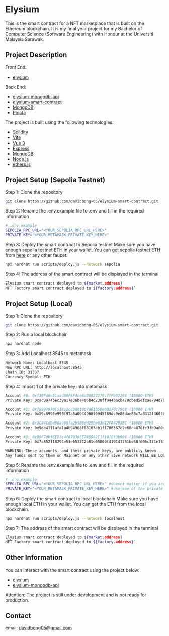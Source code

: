 # Elysium

This is the smart contract for a NFT marketplace that is built on the Ethereum blockchain. It is my final year project for my Bachelor of Computer Science (Software Engineering) with Honour at the Universiti Malaysia Sarawak.

## Project Description

Front End:

- [elysium](https://github.com/davidbong-05/elysium.git)

Back End:

- [elysium-mongodb-api](https://github.com/davidbong-05/elysium-mongodb-api.git)
- [elysium-smart-contract](https://github.com/davidbong-05/elysium-smart-contract.git)
- [MongoDB](https://www.mongodb.com/)
- [Pinata](https://pinata.cloud/)

The project is built using the following technologies:

- [Solidity](https://docs.soliditylang.org/en/v0.8.4/)
- [Vite](https://vitejs.dev/)
- [Vue 3](https://v3.vuejs.org/)
- [Express](https://expressjs.com/)
- [MongoDB](https://www.mongodb.com/)
- [Node.js](https://nodejs.org/en/)
- [ethers.js](https://docs.ethers.io/v6/)

## Project Setup (Sepolia Testnet)

Step 1: Clone the repository

```bash
git clone https://github.com/davidbong-05/elysium-smart-contract.git
```

Step 2: Rename the .env.example file to .env and fill in the required information

```bash
# .env.example
SEPOLIA_RPC_URL="<YOUR_SEPOLIA_RPC_URL_HERE>"
PRIVATE_KEY="<YOUR_METAMASK_PRIVATE_KEY_HERE>"
```

Step 3: Deploy the smart contract to Sepolia testnet
Make sure you have enough sepolia testnet ETH in your wallet.
You can get sepolia testnet ETH from [here](https://sepoliafaucet.com/) or any other faucet.

```bash
npx hardhat run scripts/deploy.js --network sepolia
```

Step 4: The address of the smart contract will be displayed in the terminal

```bash
Elysium smart contract deployed to ${market.address}
NFT Factory smart contract deployed to ${factory.address}`
```

## Project Setup (Local)

Step 1: Clone the repository

```bash
git clone https://github.com/davidbong-05/elysium-smart-contract.git
```

Step 2: Run a local blockchain

```bash
npx hardhat node
```

Step 3: Add Localhost 8545 to metamask

```bash
Network Name: Localhost 8545
New RPC URL: http://localhost:8545
Chain ID: 31337
Currency Symbol: ETH
```

Step 4: Import 1 of the private key into metamask

```bash
Account #0: 0xf39Fd6e51aad88F6F4ce6aB8827279cffFb92266 (10000 ETH)
Private Key: 0xac0974bec39a17e36ba4a6b4d238ff944bacb478cbed5efcae784d7bf4f2ff80

Account #1: 0x70997970C51812dc3A010C7d01b50e0d17dc79C8 (10000 ETH)
Private Key: 0x59c6995e998f97a5a0044966f0945389dc9e86dae88c7a8412f4603b6b78690d

Account #2: 0x3C44CdDdB6a900fa2b585dd299e03d12FA4293BC (10000 ETH)
Private Key: 0x5de4111afa1a4b94908f83103eb1f1706367c2e68ca870fc3fb9a804cdab365a

Account #3: 0x90F79bf6EB2c4f870365E785982E1f101E93b906 (10000 ETH)
Private Key: 0x7c852118294e51e653712a81e05800f419141751be58f605c371e15141b007a6

WARNING: These accounts, and their private keys, are publicly known.
Any funds sent to them on Mainnet or any other live network WILL BE LOST.
```

Step 5: Rename the .env.example file to .env and fill in the required information

```bash
# .env.example
SEPOLIA_RPC_URL="<YOUR_SEPOLIA_RPC_URL_HERE>" #doesnt matter if you are running locally
PRIVATE_KEY="<YOUR_METAMASK_PRIVATE_KEY_HERE>" #use one of the private keys above
```

Step 6: Deploy the smart contract to local blockchain
Make sure you have enough local ETH in your wallet.
You can get the ETH from the local blockchain.

```bash
npx hardhat run scripts/deploy.js --network localhost
```

Step 7: The address of the smart contract will be displayed in the terminal

```bash
Elysium smart contract deployed to ${market.address}
NFT Factory smart contract deployed to ${factory.address}`
```

## Other Information

You can interact with the smart contract using the project below:

- [elysium](https://github.com/davidbong-05/elysium.git)
- [elysium-mongodb-api](https://github.com/davidbong-05/elysium-mongodb-api.git)

Attention: The project is still under development and is not ready for production.

## Contact

email: davidbong05@gmail.com

